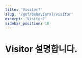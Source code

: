 ```yaml
---
title: 'Visitor?'
slug: '/gof/behavioral/visitor'
excerpt: 'Visitor?'
sidebar_position: 10
---
```


# Visitor 설명합니다.